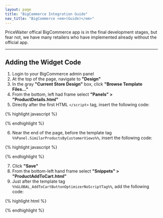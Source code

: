 ```yaml
---
layout: page
title: "BigCommerce Integration Guide"
nav_title: "BigCommerce <em>(Guide)</em>"
---
```


PriceWaiter offical BigCommerce app is in the final development stages, but fear not, we have many retailers who have implemented already without the official app.

* * *

## Adding the Widget Code

1. Login to your BigCommerce admin panel
2. At the top of the page, navigate to __"Design"__
3. In the gray __"Current Store Design"__ box, click __"Browse Template Files..."__
4. From the bottom, left had frame select __"Panels" > "ProductDetails.html"__
5. Directly after the first HTML `</script>` tag, insert the following code:

{% highlight javascript %}
<!-- Begin PriceWaiter Code -->
<script type="text/javascript"> 
//<! [CDATA[
var strPrice = "%%GLOBAL_ProductPrice%%";
var PriceWaiterOptions = {
    apiKey: 'YOUR API KEY', // REPLACE "YOUR API KEY" YOUR STORE'S PW API KEY
    product: {
        sku: '%%GLOBAL_SKU%%',
        name: '%%GLOBAL_ProductName%%',
        price: parseFloat(strPrice.replace(/[$,]+/g, "")),
        image: ThumbURLs[0]
    },
    button: {
        size: 'sm' // SEE ONLINE DOCUMENTATION FOR WIDGET OPTIONS TO CHANGE BUTTON DEFAULT STYLE
    },
    onLoad: function() {
        PriceWaiter.originalOpen = PriceWaiter.open;
        PriceWaiter.open = function() {
            // required options
            var attributesValidated = $('#productDetailsAddToCartForm').validate().form();
            if(!attributesValidated) {
                return false;
            }

            // send all options to pricewaiter
            var requiredElements = $('#productDetailsAddToCartForm').validate().currentElements;
            for(var i=0; i < requiredElements.length; i++) {
                var radioSet = document.getElementsByName(requiredElements[i].name);
                for(var j=0; j < radioSet.length; j++) {
                    if(radioSet[j].checked) {
                        var parentRow = $(radioSet[j]).parents('div.productAttributeRow');
                        var name = parentRow.find('span.name').html().trim().replace(/[:]/, "");
                        var value = $(radioSet[j]).next().html();
                        PriceWaiter.setProductOption(name, value);
                        break;
                    }
                }
            }

            // grab quantity before opening PW lightbox
            var qty = $('#qty_');
            if(qty.length) {
                var basePrice = parseFloat($('em.ProductPrice').html().replace(/[$,]+/g, "").trim());
                PriceWaiter.setPrice(basePrice);
                var qtyNum = parseFloat(qty.val());
                PriceWaiter.setQuantity(qtyNum);
            }

            // actually open pricewaiter window
            PriceWaiter.originalOpen();

        }
    }
};
//]]>
</script>
<!-- End PriceWaiter Code -->
{% endhighlight %}

<ol start="6">
    <li>Near the end of the page, before the template tag <code>%%Panel.SimilarProductsByCustomerViews%%</code>,
insert the following code:</li>
</ol>

{% highlight javascript %}
<!-- Begin PriceWaiter Code -->
<script type="text/javascript">//<! [CDATA[
(function() {
    if(document.getElementById('no_pricewaiter')) {
        return false;
    } else {
        var pw = document.createElement('script');
        pw.type = 'text/javascript';
        pw.src = "https://widget.pricewaiter.com/nyp/script/widget.js";
        pw.async = true;
        var s = document.getElementsByTagName('script')[0];
        s.parentNode.insertBefore(pw, s);
    }
})();
//]]></script>
<!-- End PriceWaiter Code -->
{% endhighlight %}

<ol start="7">
    <li>Click <strong>"Save"</strong></li>
    <li>From the bottom-left hand frame select <strong>"Snippets" > "ProductAddToCart.html"</strong></li>
    <li>Just after the template tag <code>%%GLOBAL_AddToCartButtonOptimizerNoScriptTag%%</code>, add the following
    code:</li>
</ol>

{% highlight html %}
<!-- Begin PriceWaiter Widget Button -->
<div>
    <span id="pricewaiter"></span>
</div>
<!-- End PriceWaiter Widget Button -->
{% endhighlight %}
